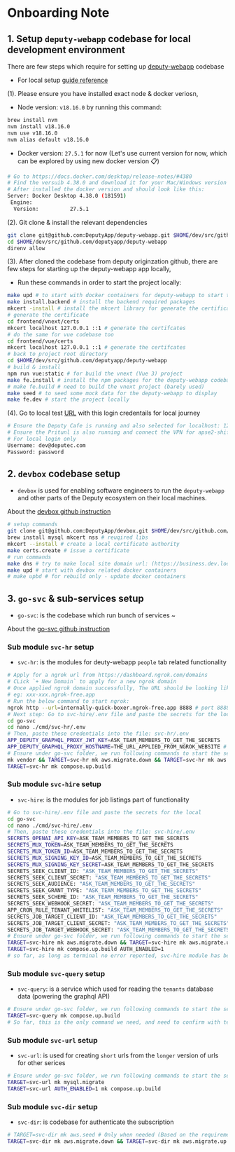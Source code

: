 # Onboarding Note

## 1. Setup `deputy-webapp` codebase for local development environment

<!-- Using shift + cmd + v to preview the README file contents -->
There are few steps which require for setting up [deputy-webapp](https://github.com/DeputyApp/deputy-webapp) codebase

- For local setup [guide reference](https://github.com/DeputyApp/deputy-webapp/blob/main/docs/getting-started.md)

(1). Please ensure you have installed exact node & docker veriosn,

- Node version: `v18.16.0` by running this command:

```bash
brew install nvm
nvm install v18.16.0
nvm use v18.16.0
nvm alias default v18.16.0
```

- Docker version: `27.5.1` for now (Let's use current version for now, which can be explored by using new docker version 📋)

```bash
# Go to https://docs.docker.com/desktop/release-notes/#4380
# Find the versuib 4.38.0 and download it for your Mac/Windows version
# After installed the docker version and should look like this:
Server: Docker Desktop 4.38.0 (181591)
 Engine:
  Version:          27.5.1
```

(2). Git clone & install the relevant dependencies

```bash
git clone git@github.com:DeputyApp/deputy-webapp.git $HOME/dev/src/github.com/deputyapp/deputy-webapp
cd $HOME/dev/src/github.com/deputyapp/deputy-webapp
direnv allow
```

(3). After cloned the codebase from deputy originzation github, there are few steps for starting up the deputy-webapp app locally,

- Run these commands in order to start the project locally:

```bash
make upd # to start with docker containers for deputy-webapp to start to run
make install.backend # install the backend required packages
mkcert -install # install the mkcert library for generate the certificates
# generate the certificate
cd frontend/vnext/certs
mkcert localhost 127.0.0.1 ::1 # generate the certifcates
# do the same for vue codebase too
cd frontend/vue/certs
mkcert localhost 127.0.0.1 ::1 # generate the certifcates
# back to project root directory
cd $HOME/dev/src/github.com/deputyapp/deputy-webapp
# build & install
npm run vue:static # for build the vnext (Vue 3) project
make fe.install # install the npm packages for the deputy-webapp codebase
# make fe.build # need to build the vnext project (barely used)
make seed # to seed some mock data for the deputy-webapp to display
make fe.dev # start the project locally
```

(4). Go to local test [URL](https://business.dev.local.dpty.io/) with this login credentails for local journey

```bash
# Ensure the Deputy Cafe is running and also selected for localhost: 127.0.0.1
# Ensure the Pritunl is also running and connect the VPN for apse2-shift-vpn-eng-1
# For local login only
Username: dev@deputec.com
Password: password
```


## 2. `devbox` codebase setup

- `devbox` is used for enabling software engineers to run the `deputy-webapp` and other parts of the Deputy ecosystem on their local machines.

About the [devbox github instruction](https://github.com/DeputyApp/devbox?tab=readme-ov-file#devbox)

```bash
# setup commands
git clone git@github.com:DeputyApp/devbox.git $HOME/dev/src/github.com/deputyapp/devbox # clone teh repo
brew install mysql mkcert nss # reuqired libs
mkcert --install # create a local certificate authority
make certs.create # issue a certificate
# run commands
make dns # try to make local site domain url: (https://business.dev.local.dpty.io) load a bit more faster
make upd # start with devbox related docker containers
# make upbd # for rebuild only - update docker containers
```

## 3. `go-svc` & sub-services setup

- `go-svc`: is the codebase which run bunch of services ~

About the [go-svc github instruction](https://github.com/DeputyApp/go-svc?tab=readme-ov-file#1-clone-the-repo)


### Sub module `svc-hr` setup

- `svc-hr`: is the modules for deuty-webapp `people` tab related functionality

```bash
# Apply for a ngrok url from https://dashboard.ngrok.com/domains
# CLick `+ New Domain` to apply for a new ngrok domain
# Once applied ngrok domain successfully, The URL should be looking like this:
# eg: xxx-xxx.ngrok-free.app
# Run the below command to start ngrok:
ngrok http --url=internally-quick-boxer.ngrok-free.app 8888 # port 8888 refers to graphql access
# Next step: Go to svc-hire/.env file and paste the secrets for the local
cd go-svc
cd nano ./cmd/svc-hr/.env
# Then, paste these credentials into the file: svc-hr/.env
APP_DEPUTY_GRAPHQL_PROXY_JWT_KEY=ASK_TEAM_MEMBERS_TO_GET_THE_SECRETS
APP_DEPUTY_GRAPHQL_PROXY_HOSTNAME=THE_URL_APPLIED_FROM_NGROK_WEBSITE # https://dashboard.ngrok.com/domains
# Ensure under go-svc folder, we run following commands to start the service
mk vendor && TARGET=svc-hr mk aws.migrate.down && TARGET=svc-hr mk aws.migrate.up && TARGET=svc-hr mk aws.seed && TARGET=svc-hr mk data
TARGET=svc-hr mk compose.up.build
```

### Sub module `svc-hire` setup

- `svc-hire`: is the modules for job listings part of functionality

```bash
# Go to svc-hire/.env file and paste the secrets for the local
cd go-svc
cd nano ./cmd/svc-hire/.env
# Then, paste these credentials into the file: svc-hire/.env
SECRETS_OPENAI_API_KEY=ASK_TEAM_MEMBERS_TO_GET_THE_SECRETS
SECRETS_MUX_TOKEN=ASK_TEAM_MEMBERS_TO_GET_THE_SECRETS
SECRETS_MUX_TOKEN_ID=ASK_TEAM_MEMBERS_TO_GET_THE_SECRETS
SECRETS_MUX_SIGNING_KEY_ID=ASK_TEAM_MEMBERS_TO_GET_THE_SECRETS
SECRETS_MUX_SIGNING_KEY_SECRET=ASK_TEAM_MEMBERS_TO_GET_THE_SECRETS
SECRETS_SEEK_CLIENT_ID: "ASK_TEAM_MEMBERS_TO_GET_THE_SECRETS"
SECRETS_SEEK_CLIENT_SECRET: "ASK_TEAM_MEMBERS_TO_GET_THE_SECRETS"
SECRETS_SEEK_AUDIENCE: "ASK_TEAM_MEMBERS_TO_GET_THE_SECRETS"
SECRETS_SEEK_GRANT_TYPE: "ASK_TEAM_MEMBERS_TO_GET_THE_SECRETS"
SECRETS_SEEK_SCHEME_ID: "ASK_TEAM_MEMBERS_TO_GET_THE_SECRETS"
SECRETS_SEEK_WEBHOOK_SECRET: "ASK_TEAM_MEMBERS_TO_GET_THE_SECRETS"
APP_CRON_RULE_TENANT_WHITELIST: "ASK_TEAM_MEMBERS_TO_GET_THE_SECRETS"
SECRETS_JOB_TARGET_CLIENT_ID: "ASK_TEAM_MEMBERS_TO_GET_THE_SECRETS"
SECRETS_JOB_TARGET_CLIENT_SECRET: "ASK_TEAM_MEMBERS_TO_GET_THE_SECRETS"
SECRETS_JOB_TARGET_WEBHOOK_SECRET: "ASK_TEAM_MEMBERS_TO_GET_THE_SECRETS"
# Ensure under go-svc folder, we run following commands to start the service
TARGET=svc-hire mk aws.migrate.down && TARGET=svc-hire mk aws.migrate.up && TARGET=svc-hire mk aws.seed
TARGET=svc-hire mk compose.up.build AUTH_ENABLED=1
# so far, as long as terminal no error reported, svc-hire module has been started successfully ✅
```

### Sub module `svc-query` setup

- `svc-query`: is a service which used for reading the `tenants` database data (powering the graphql API)

```bash
# Ensure under go-svc folder, we run following commands to start the service
TARGET=svc-query mk compose.up.build
# So far, this is the only command we need, and need to confirm with team when having specific requirements 📋
```

### Sub module `svc-url` setup

- `svc-url`: is used for creating `short` urls from the `longer` version of urls for other serices

```bash
# Ensure under go-svc folder, we run following commands to start the service
TARGET=svc-url mk mysql.migrate
TARGET=svc-url AUTH_ENABLED=1 mk compose.up.build
```

### Sub module `svc-dir` setup

- `svc-dir`: is codebase for authenticate the subscription 

```bash
# TARGET=svc-dir mk aws.seed # Only when needed (Based on the requirements)
TARGET=svc-dir mk aws.migrate.down && TARGET=svc-dir mk aws.migrate.up && TARGET=svc-dir mk compose.up.build
```
